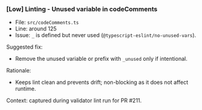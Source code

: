 ### [Low] Linting - Unused variable in codeComments

- File: `src/codeComments.ts`
- Line: around 125
- Issue: `_` is defined but never used (`@typescript-eslint/no-unused-vars`).

Suggested fix:

- Remove the unused variable or prefix with `_unused` only if intentional.

Rationale:

- Keeps lint clean and prevents drift; non-blocking as it does not affect runtime.

Context: captured during validator lint run for PR #211.
